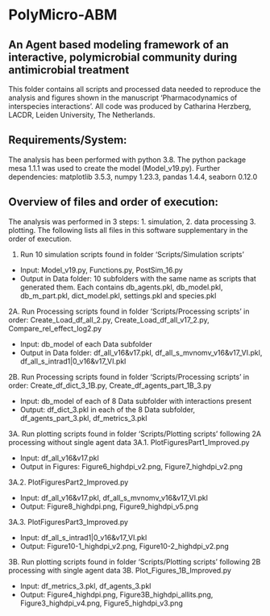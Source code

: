 # PolyMicro-ABM
## An Agent based modeling framework of an interactive, polymicrobial community during antimicrobial treatment

This folder contains all scripts and processed data needed to reproduce the analysis and figures shown in the manuscript ‘Pharmacodynamics of interspecies interactions’. All code was produced by Catharina Herzberg, LACDR, Leiden University, The Netherlands.

## Requirements/System:

The analysis has been performed with python 3.8. The python package mesa 1.1.1 was used to create the model (Model_v19.py). Further dependencies: matplotlib 3.5.3, numpy 1.23.3, pandas 1.4.4, seaborn 0.12.0


## Overview of files and order of execution:

The analysis was performed in 3 steps: 1. simulation, 2. data processing 3. plotting. The following lists all files in this software supplementary in the order of execution. 

1. Run 10 simulation scripts found in folder ‘Scripts/Simulation scripts’
- Input: Model_v19.py, Functions.py, PostSim_16.py
- Output in Data folder: 10 subfolders with the same name as scripts that generated them. Each contains db_agents.pkl, db_model.pkl, db_m_part.pkl, dict_model.pkl, settings.pkl and species.pkl

2A. Run Processing scripts found in folder ‘Scripts/Processing scripts’ in order: Create_Load_df_all_2.py, Create_Load_df_all_v17_2.py, Compare_rel_effect_log2.py
- Input: db_model of each Data subfolder
- Output in Data folder: df_all_v16&v17.pkl, df_all_s_mvnomv_v16&v17_VI.pkl, df_all_s_intrad1|0_v16&v17_VI.pkl

2B. Run Processing scripts found in folder ‘Scripts/Processing scripts’ in order: Create_df_dict_3_1B.py, Create_df_agents_part_1B_3.py
- Input: db_model of each of 8 Data subfolder with interactions present
- Output: df_dict_3.pkl in each of the 8 Data subfolder, df_agents_part_3.pkl, df_metrics_3.pkl

3A. Run plotting scripts found in folder ‘Scripts/Plotting scripts’ following 2A processing without single agent data
3A.1. PlotFiguresPart1_Improved.py
- Input:  df_all_v16&v17.pkl
- Output in Figures: Figure6_highdpi_v2.png, Figure7_highdpi_v2.png

3A.2. PlotFiguresPart2_Improved.py
- Input: df_all_v16&v17.pkl, df_all_s_mvnomv_v16&v17_VI.pkl
- Output: Figure8_highdpi.png, Figure9_highdpi_v5.png
	
3A.3. PlotFiguresPart3_Improved.py
- Input: df_all_s_intrad1|0_v16&v17_VI.pkl
- Output: Figure10-1_highdpi_v2.png, Figure10-2_highdpi_v2.png

3B. Run plotting scripts found in folder ‘Scripts/Plotting scripts’ following 2B processing with single agent data
3B. Plot_Figures_1B_Improved.py
- Input: df_metrics_3.pkl, df_agents_3.pkl
- Output: Figure4_highdpi.png, Figure3B_highdpi_allits.png, Figure3_highdpi_v4.png, Figure5_highdpi_v3.png
